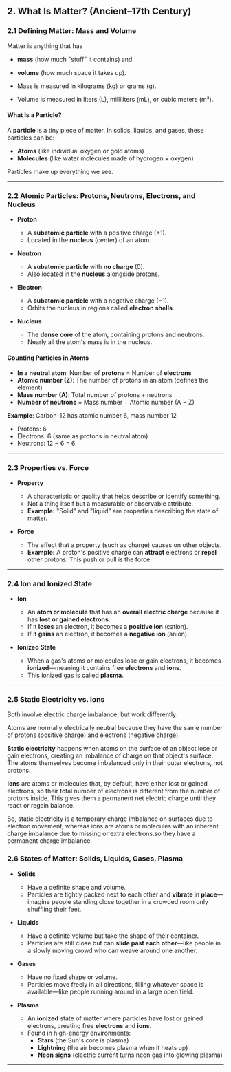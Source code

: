 ## 2. What Is Matter? (Ancient–17th Century)

### 2.1 Defining Matter: Mass and Volume

Matter is anything that has

- **mass** (how much "stuff" it contains) and
- **volume** (how much space it takes up).

- Mass is measured in kilograms (kg) or grams (g).
- Volume is measured in liters (L), milliliters (mL), or cubic meters (m³).

#### What Is a Particle?

A **particle** is a tiny piece of matter. In solids, liquids, and gases, these particles can be:

- **Atoms** (like individual oxygen or gold atoms)
- **Molecules** (like water molecules made of hydrogen + oxygen)

Particles make up everything we see.

---

### 2.2 Atomic Particles: Protons, Neutrons, Electrons, and Nucleus

- **Proton**

  - A **subatomic particle** with a positive charge (+1).
  - Located in the **nucleus** (center) of an atom.

- **Neutron**

  - A **subatomic particle** with **no charge** (0).
  - Also located in the **nucleus** alongside protons.

- **Electron**

  - A **subatomic particle** with a negative charge (−1).
  - Orbits the nucleus in regions called **electron shells**.

- **Nucleus**
  - The **dense core** of the atom, containing protons and neutrons.
  - Nearly all the atom's mass is in the nucleus.

#### Counting Particles in Atoms

- **In a neutral atom**: Number of **protons** = Number of **electrons**
- **Atomic number (Z)**: The number of protons in an atom (defines the element)
- **Mass number (A)**: Total number of protons + neutrons
- **Number of neutrons** = Mass number − Atomic number (A − Z)

**Example**: Carbon-12 has atomic number 6, mass number 12

- Protons: 6
- Electrons: 6 (same as protons in neutral atom)
- Neutrons: 12 − 6 = 6

---

### 2.3 Properties vs. Force

- **Property**

  - A characteristic or quality that helps describe or identify something.
  - Not a thing itself but a measurable or observable attribute.
  - **Example:** "Solid" and "liquid" are properties describing the state of matter.

- **Force**
  - The effect that a property (such as charge) causes on other objects.
  - **Example:** A proton's positive charge can **attract** electrons or **repel** other protons. This push or pull is the force.

---

### 2.4 Ion and Ionized State

- **Ion**

  - An **atom or molecule** that has an **overall electric charge** because it has **lost or gained electrons**.
  - If it **loses** an electron, it becomes a **positive ion** (cation).
  - If it **gains** an electron, it becomes a **negative ion** (anion).

- **Ionized State**
  - When a gas's atoms or molecules lose or gain electrons, it becomes **ionized**—meaning it contains free **electrons** and **ions**.
  - This ionized gas is called **plasma**.

---

### 2.5 Static Electricity vs. Ions

Both involve electric charge imbalance, but work differently:

Atoms are normally electrically neutral because they have the same number of protons (positive charge) and electrons (negative charge).

**Static electricity** happens when atoms on the surface of an object lose or gain electrons, creating an imbalance of charge on that object's surface. The atoms themselves become imbalanced only in their outer electrons, not protons.

**Ions** are atoms or molecules that, by default, have either lost or gained electrons, so their total number of electrons is different from the number of protons inside. This gives them a permanent net electric charge until they react or regain balance.

So, static electricity is a temporary charge imbalance on surfaces due to electron movement, whereas ions are atoms or molecules with an inherent charge imbalance due to missing or extra electrons.so they have a permanent charge imbalance.

### 2.6 States of Matter: Solids, Liquids, Gases, Plasma

- **Solids**

  - Have a definite shape and volume.
  - Particles are tightly packed next to each other and **vibrate in place**—imagine people standing close together in a crowded room only shuffling their feet.

- **Liquids**

  - Have a definite volume but take the shape of their container.
  - Particles are still close but can **slide past each other**—like people in a slowly moving crowd who can weave around one another.

- **Gases**

  - Have no fixed shape or volume.
  - Particles move freely in all directions, filling whatever space is available—like people running around in a large open field.

- **Plasma**
  - An **ionized** state of matter where particles have lost or gained electrons, creating free **electrons** and **ions**.
  - Found in high-energy environments:
    - **Stars** (the Sun's core is plasma)
    - **Lightning** (the air becomes plasma when it heats up)
    - **Neon signs** (electric current turns neon gas into glowing plasma)

---
